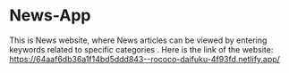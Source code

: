 # News-App
This is News website, where News articles can be viewed by entering keywords related to specific categories .
Here is the link of the website: https://64aaf6db36a1f14bd5ddd843--rococo-daifuku-4f93fd.netlify.app/ 
